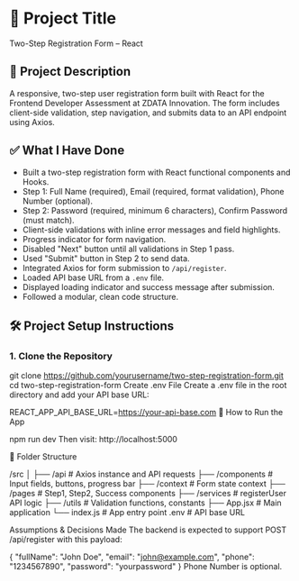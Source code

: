 # 📘 Project Title
Two-Step Registration Form – React

## 📄 Project Description
A responsive, two-step user registration form built with React for the Frontend Developer Assessment at ZDATA Innovation. The form includes client-side validation, step navigation, and submits data to an API endpoint using Axios.



## ✅ What I Have Done
- Built a two-step registration form with React functional components and Hooks.
- Step 1: Full Name (required), Email (required, format validation), Phone Number (optional).
- Step 2: Password (required, minimum 6 characters), Confirm Password (must match).
- Client-side validations with inline error messages and field highlights.
- Progress indicator for form navigation.
- Disabled "Next" button until all validations in Step 1 pass.
- Used "Submit" button in Step 2 to send data.
- Integrated Axios for form submission to `/api/register`.
- Loaded API base URL from a `.env` file.
- Displayed loading indicator and success message after submission.
- Followed a modular, clean code structure.



## 🛠️ Project Setup Instructions

### 1. Clone the Repository

git clone https://github.com/yourusername/two-step-registration-form.git
cd two-step-registration-form
Create .env File
Create a .env file in the root directory and add your API base URL:


REACT_APP_API_BASE_URL=https://your-api-base.com
🚀 How to Run the App

npm run dev
Then visit:
http://localhost:5000

📂 Folder Structure

/src
│
├── /api           # Axios instance and API requests
├── /components    # Input fields, buttons, progress bar
├── /context       # Form state context
├── /pages         # Step1, Step2, Success components
├── /services      # registerUser API logic
├── /utils         # Validation functions, constants
├── App.jsx        # Main application
└── index.js       # App entry point
.env               # API base URL

 Assumptions & Decisions Made
The backend is expected to support POST /api/register with this payload:


{
  "fullName": "John Doe",
  "email": "john@example.com",
  "phone": "1234567890",
  "password": "yourpassword"
}
Phone Number is optional.






